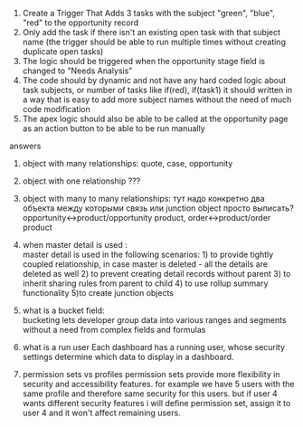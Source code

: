 1. Create a Trigger That Adds 3 tasks with the subject "green", "blue", "red" to the opportunity record
2. Only add the task if there isn't an existing open task with that subject name (the trigger should be able to run multiple times without creating duplicate open tasks)
3. The logic should be triggered when the opportunity stage field is changed to "Needs Analysis"
4. The code should by dynamic and not have any hard coded logic about task subjects, or number of tasks like if(red), if(task1) it should written in a way that is easy to add more subject names without the need of much code modification
5. The apex logic should also be able to be called at the opportunity page as an action button to be able to be run manually



answers 
1. object with many relationships:      quote, case, opportunity

2. object with one relationship         ???

3. object with many to many relationships: 
                                        тут надо конкретно два объекта между которыми связь или junction object просто выписать? opportunity<->product/opportunity product, order<->product/order product
                                        
4. when master detail is used :         
                                        master detail is used in the following scenarios: 
                                        1) to provide tightly coupled relationship, in case master is deleted - all the details are deleted as well 
                                        2) to prevent creating detail records without parent 
                                        3) to inherit sharing rules from parent to child 
                                        4) to use rollup summary functionality 
                                        5)to create junction objects

5. what is a bucket field:              
                                        bucketing lets developer group data into various ranges and segments    without a need from complex fields and formulas
6. what is a run user 
                                        Each dashboard has a running user, whose security settings determine which data to display in a dashboard.

7. permission sets vs profiles
                                        permission sets provide more flexibility in security and accessibility features. 
                                        for example we have 5 users with the same profile and therefore same security for this users. but if user 4 wants different security features i will define permission set, assign it to user 4 and it won't affect remaining users. 